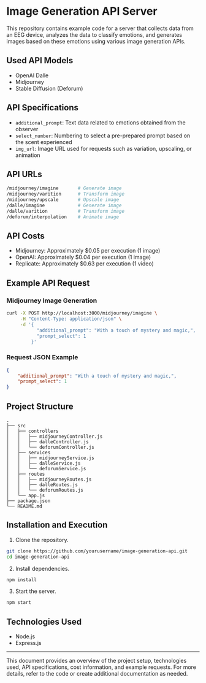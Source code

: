 # Image Generation API Server

This repository contains example code for a server that collects data from an EEG device, analyzes the data to classify emotions, and generates images based on these emotions using various image generation APIs.

## Used API Models

- OpenAI Dalle
- Midjourney
- Stable Diffusion (Deforum)

## API Specifications

- `additional_prompt`: Text data related to emotions obtained from the observer
- `select_number`: Numbering to select a pre-prepared prompt based on the scent experienced
- `img_url`: Image URL used for requests such as variation, upscaling, or animation

## API URLs

```bash
/midjourney/imagine       # Generate image
/midjourney/varition      # Transform image
/midjourney/upscale       # Upscale image
/dalle/imagine            # Generate image
/dalle/varition           # Transform image
/deforum/interpolation    # Animate image
```

## API Costs

- Midjourney: Approximately $0.05 per execution (1 image)
- OpenAI: Approximately $0.04 per execution (1 image)
- Replicate: Approximately $0.63 per execution (1 video)

## Example API Request

### Midjourney Image Generation

```bash
curl -X POST http://localhost:3000/midjourney/imagine \
     -H "Content-Type: application/json" \
     -d '{
           "additional_prompt": "With a touch of mystery and magic,",
           "prompt_select": 1
         }'
```

### Request JSON Example

```json
{
    "additional_prompt": "With a touch of mystery and magic,",
    "prompt_select": 1
}
```

## Project Structure

```
.
├── src
│   ├── controllers
│   │   ├── midjourneyController.js
│   │   ├── dalleController.js
│   │   └── deforumController.js
│   ├── services
│   │   ├── midjourneyService.js
│   │   ├── dalleService.js
│   │   └── deforumService.js
│   ├── routes
│   │   ├── midjourneyRoutes.js
│   │   ├── dalleRoutes.js
│   │   └── deforumRoutes.js
│   └── app.js
├── package.json
└── README.md
```

## Installation and Execution

1. Clone the repository.

```bash
git clone https://github.com/yourusername/image-generation-api.git
cd image-generation-api
```

2. Install dependencies.

```bash
npm install
```

3. Start the server.

```bash
npm start
```

## Technologies Used

- Node.js
- Express.js

---
This document provides an overview of the project setup, technologies used, API specifications, cost information, and example requests. For more details, refer to the code or create additional documentation as needed.
